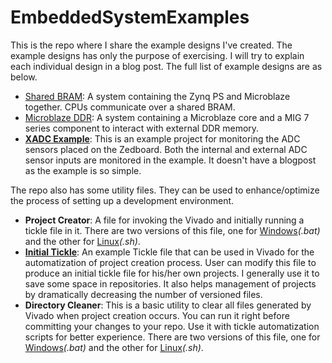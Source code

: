 # EmbeddedSystemExamples
This is the repo where I share the example designs I've created. 
The example designs has only the purpose of exercising. 
I will try to explain each individual design in a blog post. 
The full list of example designs are as below. 
* [Shared BRAM](https://medium.com/@caglayandokme/a-shared-bram-example-with-microblaze-and-zynq-soc-949495b5f540): A system containing the Zynq PS and Microblaze together. CPUs communicate over a shared BRAM. 
* [Microblaze DDR](https://medium.com/@caglayandokme/extending-the-memory-limits-of-microblaze-with-an-external-ddr-6c896e75c218): A system containing a Microblaze core and a MIG 7 series component to interact with external DDR memory. 
* [**XADC Example**](https://github.com/CaglayanDokme/EmbeddedSystemExamples/tree/main/ZedboardXadc): This is an example project for monitoring the ADC sensors placed on the Zedboard. Both the internal and external ADC sensor inputs are monitored in the example. It doesn't have a blogpost as the example is so simple. 

The repo also has some utility files. They can be used to enhance/optimize the process of setting up a development environment. 
* **Project Creator**: A file for invoking the Vivado and initially running a tickle file in it. There are two versions of this file, one for [Windows](https://github.com/CaglayanDokme/EmbeddedSystemExamples/blob/main/ProjectCreator.bat)*(.bat)* and the other for [Linux](https://github.com/CaglayanDokme/EmbeddedSystemExamples/blob/main/ProjectCreator.sh)*(.sh)*. 
* [**Initial Tickle**](https://github.com/CaglayanDokme/EmbeddedSystemExamples/blob/main/InitialTickleExample.tcl): An example Tickle file that can be used in Vivado for the automatization of project creation process. User can modify this file to produce an initial tickle file for his/her own projects. I generally use it to save some space in repositories. It also helps management of projects by dramatically decreasing the number of versioned files.
* **Directory Cleaner**: This is a basic utility to clear all files generated by Vivado when project creation occurs. You can run it right before committing your changes to your repo. Use it with tickle automatization scripts for better experience. There are two versions of this file, one for [Windows](https://github.com/CaglayanDokme/EmbeddedSystemExamples/blob/main/ClearDirectory.bat)*(.bat)* and the other for [Linux](https://github.com/CaglayanDokme/EmbeddedSystemExamples/blob/main/ClearDirectory.sh)*(.sh)*. 
